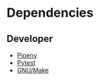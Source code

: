 # Dependencies

## Developer

  * [Pipenv][pipenv]
  * [Pytest][pytest]
  * [GNU/Make][gnu_make]


[pipenv]: https://docs.pipenv.org/en/latest/
[pytest]: https://docs.pytest.org/en/latest/
[gnu_make]: https://www.gnu.org/software/make/
